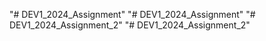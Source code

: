 "# DEV1_2024_Assignment" 
"# DEV1_2024_Assignment" 
"# DEV1_2024_Assignment_2" 
"# DEV1_2024_Assignment_2" 
